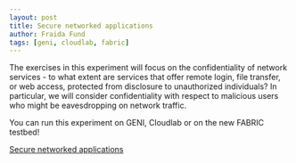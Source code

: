 ```yaml
---
layout: post
title: Secure networked applications
author: Fraida Fund
tags: [geni, cloudlab, fabric]
---
```



The exercises in this experiment will focus on the confidentiality of network services - to what extent are services that offer remote login, file transfer, or web access, protected from disclosure to unauthorized individuals? In particular, we will consider confidentiality with respect to malicious users who might be eavesdropping on network traffic.


You can run this experiment on GENI, Cloudlab or on the new FABRIC testbed!

[Secure networked applications](https://witestlab.poly.edu/blog/secure-networked-applications/)





